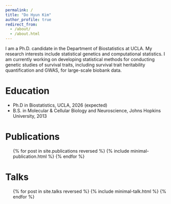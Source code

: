 ```yaml
---
permalink: /
title: "Do Hyun Kim"
author_profile: true
redirect_from: 
  - /about/
  - /about.html
---
```


I am a Ph.D. candidate in the Department of Biostatistics at UCLA. My research interests include statistical genetics and computational statistics. I am currently working on developing statistical methods for conducting genetic studies of survival traits, including survival trait heritability quantification and GWAS, for large-scale biobank data.

Education
======
* Ph.D in Biostatistics, UCLA, 2026 (expected)
* B.S. in Molecular & Cellular Biology and Neuroscience, Johns Hopkins University, 2013

Publications
======
<ul class="minimal-publications">
  {% for post in site.publications reversed %}
    {% include minimal-publication.html %}
  {% endfor %}
</ul>
  
Talks
======
<ul class="minimal-talks">
  {% for post in site.talks reversed %}
    {% include minimal-talk.html %}
  {% endfor %}
</ul>
